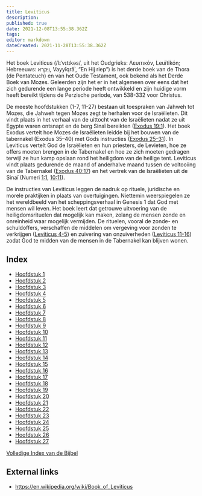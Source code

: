 ```yaml
---
title: Leviticus
description: 
published: true
date: 2021-12-08T13:55:38.362Z
tags: 
editor: markdown
dateCreated: 2021-11-28T13:55:38.362Z
---
```


Het boek Leviticus (/lɪˈvɪtɪkəs/, uit het Oudgrieks: Λευιτικόν, Leuïtikón; Hebreeuws: וַיִּקְרָא, Vayyīqrāʾ, “En Hij riep”) is het derde boek van de Thora (de Pentateuch) en van het Oude Testament, ook bekend als het Derde Boek van Mozes. Geleerden zijn het er in het algemeen over eens dat het zich gedurende een lange periode heeft ontwikkeld en zijn huidige vorm heeft bereikt tijdens de Perzische periode, van 538-332 voor Christus.

De meeste hoofdstukken (1-7, 11-27) bestaan ​​uit toespraken van Jahweh tot Mozes, die Jahweh tegen Mozes zegt te herhalen voor de Israëlieten. Dit vindt plaats in het verhaal van de uittocht van de Israëlieten nadat ze uit Egypte waren ontsnapt en de berg Sinaï bereikten ([Exodus 19:1](/nl/Bible/Exodus/19#v1)). Het boek Exodus vertelt hoe Mozes de Israëlieten leidde bij het bouwen van de tabernakel (Exodus 35–40) met Gods instructies ([Exodus 25–31](/nl/Bible/Exodus/25)). In Leviticus vertelt God de Israëlieten en hun priesters, de Levieten, hoe ze offers moeten brengen in de Tabernakel en hoe ze zich moeten gedragen terwijl ze hun kamp opslaan rond het heiligdom van de heilige tent. Leviticus vindt plaats gedurende de maand of anderhalve maand tussen de voltooiing van de Tabernakel ([Exodus 40:17](/nl/Bible/Exodus/40#v17)) en het vertrek van de Israëlieten uit de Sinaï (Numeri [1:1](/nl/Bible/Numbers/1#v1), [10:11](/nl/Bible/Numbers/10#v11)).

De instructies van Leviticus leggen de nadruk op rituele, juridische en morele praktijken in plaats van overtuigingen. Niettemin weerspiegelen ze het wereldbeeld van het scheppingsverhaal in Genesis 1 dat God met mensen wil leven. Het boek leert dat getrouwe uitvoering van de heiligdomsrituelen dat mogelijk kan maken, zolang de mensen zonde en onreinheid waar mogelijk vermijden. De rituelen, vooral de zonde- en schuldoffers, verschaffen de middelen om vergeving voor zonden te verkrijgen ([Leviticus 4-5](/nl/Bible/Leviticus/4)) en zuivering van onzuiverheden ([Leviticus 11-16](/nl/Bible/Leviticus/11)) zodat God te midden van de mensen in de Tabernakel kan blijven wonen. 


## Index

- [Hoofdstuk 1](/nl/Bible/Leviticus/1)
- [Hoofdstuk 2](/nl/Bible/Leviticus/2)
- [Hoofdstuk 3](/nl/Bible/Leviticus/3)
- [Hoofdstuk 4](/nl/Bible/Leviticus/4)
- [Hoofdstuk 5](/nl/Bible/Leviticus/5)
- [Hoofdstuk 6](/nl/Bible/Leviticus/6)
- [Hoofdstuk 7](/nl/Bible/Leviticus/7)
- [Hoofdstuk 8](/nl/Bible/Leviticus/8)
- [Hoofdstuk 9](/nl/Bible/Leviticus/9)
- [Hoofdstuk 10](/nl/Bible/Leviticus/10)
- [Hoofdstuk 11](/nl/Bible/Leviticus/11)
- [Hoofdstuk 12](/nl/Bible/Leviticus/12)
- [Hoofdstuk 13](/nl/Bible/Leviticus/13)
- [Hoofdstuk 14](/nl/Bible/Leviticus/14)
- [Hoofdstuk 15](/nl/Bible/Leviticus/15)
- [Hoofdstuk 16](/nl/Bible/Leviticus/16)
- [Hoofdstuk 17](/nl/Bible/Leviticus/17)
- [Hoofdstuk 18](/nl/Bible/Leviticus/18)
- [Hoofdstuk 19](/nl/Bible/Leviticus/19)
- [Hoofdstuk 20](/nl/Bible/Leviticus/20)
- [Hoofdstuk 21](/nl/Bible/Leviticus/21)
- [Hoofdstuk 22](/nl/Bible/Leviticus/22)
- [Hoofdstuk 23](/nl/Bible/Leviticus/23)
- [Hoofdstuk 24](/nl/Bible/Leviticus/24)
- [Hoofdstuk 25](/nl/Bible/Leviticus/25)
- [Hoofdstuk 26](/nl/Bible/Leviticus/26)
- [Hoofdstuk 27](/nl/Bible/Leviticus/27)

[Volledige Index van de Bijbel](/nl/index/bible)


## External links

- https://en.wikipedia.org/wiki/Book_of_Leviticus